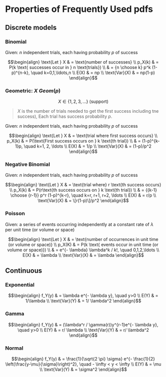 # Properties of Frequently Used pdfs

## Discrete models

### Binomial
Given: $n$ independent trials, each having probability $p$ of success

$$\begin{align}
\text{Let } X & = \text{number of successes} \\
p_X(k) & = P(k \text{ successes occur in } n \text{trials}) \\
& = {n \choose k} p^k (1-p)^{n-k}, \quad k=0,1,\ldots,n \\
E(X) & = np \\
\text{Var}(X) & = np(1-p)
\end{align}$$

### Geometric: $X ~ Geom(p)$

$$X \in \{ 1,2,3, \ldots \} \text{ (support)}$$

> $X$ is the number of trials needed to get the first success including tne success), Each trial has success probability $p$.

Given: $n$ independent trials, each having probability $p$ of success

$$\begin{align}
\text{Let } X & = \text{trial where first success occurs} \\
p_X(k) & = P(\text{First success occurs on } k \text{th trial}) \\
& = (1-p)^{k-1}p, \quad k=1, 2, \ldots \\
E(X) & = 1/p \\
\text{Var}(X) & = (1-p)/p^2
\end{align}$$

### Negative Binomial
Given: $n$ independent trials, each having probability $p$ of success

$$\begin{align}
\text{Let } X & = \text{trial where} r \text{th  success occurs} \\
p_X(k) & = P(r\text{th success occurs on } k \text{th trial}) \\
& = {{k-1} \choose {r-1}} p^r (1-p)^{k-r}, \quad k=r, r+1, r+2, \ldots \\
E(X) & = r/p \\
\text{Var}(X) & = \[r(1-p)\]/p^2
\end{align}$$

### Poisson
Given: a series of events occurring independently at a constant rate of $\lambda$ per unit time (or volume or space)

$$\begin{align}
\text{Let } X & = \text{number of occurrences in unit time (or volume or space)} \\
p_X(K) & = P(k \text{ events occur in unit time (or volume or space)}) \\
& = e^{- \lambda} \lambda^k / k!, \quad 0,1,2,\ldots \\
E(X) & = \lambda \\
\text{Var}(X) & = \lambda 
\end{align}$$

## Continuous

### Exponential

$$\begin{align}
f_Y(y) & = \lambda e^{- \lambda y}, \quad y>0 \\
E(Y) & = 1/\lambda \\
\text{Var}(Y) & = 1/ \lambda^2 
\end{align}$$

### Gamma

$$\begin{align}
f_Y(y) & = (\lambda^r / \gamma(r))y^{r-1}e^{- \lambda y}, \quad y>0 \\
E(Y) & = r/ \lambda \\
\text{Var}(Y) & = r/ \lambda^2
\end{align}$$

### Normal

$$\begin{align}
f_Y(y) & = \frac{1}{\sqrt{2 \pi} \sigma} e^{- \frac{1}{2} \left(\frac{y-\mu}{\sigma}\right)^2}, \quad - \infty < y < \infty \\
E(Y) & = \mu \\
\text{Var}(Y) & = \sigma^2
\end{align}$$


